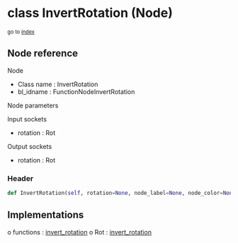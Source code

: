 # class InvertRotation (Node)

<sub>go to [index](/docs/index.md)</sub>

## Node reference

Node
 - Class name : InvertRotation
 - bl_idname : FunctionNodeInvertRotation

Node parameters

Input sockets
 - rotation : Rot

Output sockets
 - rotation : Rot

### Header

``` python
def InvertRotation(self, rotation=None, node_label=None, node_color=None):
```

## Implementations

o functions : [invert_rotation](/docs/GeoNodes_classes/invert_rotation.md)
o Rot : [invert_rotation](#invert_rotation) 

